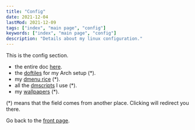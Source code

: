 ```yaml
---
title: "Config"
date: 2021-12-04
lastMod: 2021-12-09
tags: ["index", "main page", "config"]
keywords: ["index", "main page", "config"]
description: "Details about my linux configuration."
---
```


This is the config section.

- the entire doc [here](/public/doc/config).  
- the [doftiles](https://github.com/a2n-s/dotfiles) for my Arch setup (\*).  
- my [dmenu rice](https://github.com/a2n-s/dmenu) (\*).  
- all the [dmscripts](https://github.com/a2n-s/dmscripts) I use (\*).  
- my [wallpapers](https://github.com/a2n-s/wallpapers) (\*).  

(\*) means that the field comes from another place. Clicking will redirect you there.

Go back to the [front page](/public).  
